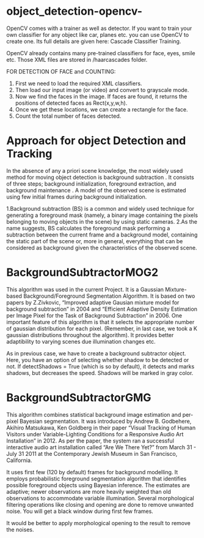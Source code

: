 # object_detection-opencv-

OpenCV comes with a trainer as well as detector. If you want to train your own classifier for any object like car, planes etc. you can use OpenCV to create one. Its full details are given here: Cascade Classifier Training.

OpenCV already contains many pre-trained classifiers for face, eyes, smile etc. Those XML files are stored in /haarcascades folder. 

FOR DETECTION OF FACE  and COUNTING:
1. First we need to load the required XML classifiers. 
2. Then load our input image (or video) and convert to grayscale mode.
3. Now we find the faces in the image. If faces are found, it returns the positions of detected faces as Rect(x,y,w,h).
4.  Once we get these locations, we can create a rectangle for the face.
5.  Count the total number of faces detected.


# Approach for object Detection and Tracking

In the absence of any a priori scene knowledge, the most widely used method for moving object detection is background subtraction . It consists of three steps; background initialization, foreground extraction, and background maintenance . A model of the observed scene is estimated using few initial frames during background initialization. 


1.Background subtraction (BS) is a common and widely used technique for generating a foreground mask (namely, a binary image containing the pixels belonging to moving objects in   the scene) by using static cameras.
2.As the name suggests, BS calculates the foreground mask performing a subtraction between the current frame and a background model, containing the static part of the scene or,     more in general, everything that can be considered as background given the characteristics of the observed scene.

# BackgroundSubtractorMOG2 
This algorithm was used in the current Project.
It is a Gaussian Mixture-based Background/Foreground Segmentation Algorithm. It is based on two papers by Z.Zivkovic, “Improved adaptive Gausian mixture model for background subtraction” in 2004 and “Efficient Adaptive Density Estimation per Image Pixel for the Task of Background Subtraction” in 2006. One important feature of this algorithm is that it selects the appropriate number of gaussian distribution for each pixel. (Remember, in last case, we took a K gaussian distributions throughout the algorithm). It provides better adaptibility to varying scenes due illumination changes etc.

As in previous case, we have to create a background subtractor object. Here, you have an option of selecting whether shadow to be detected or not. If detectShadows = True (which is so by default), it detects and marks shadows, but decreases the speed. Shadows will be marked in gray color.

# BackgroundSubtractorGMG
This algorithm combines statistical background image estimation and per-pixel Bayesian segmentation. It was introduced by Andrew B. Godbehere, Akihiro Matsukawa, Ken Goldberg in their paper “Visual Tracking of Human Visitors under Variable-Lighting Conditions for a Responsive Audio Art Installation” in 2012. As per the paper, the system ran a successful interactive audio art installation called “Are We There Yet?” from March 31 - July 31 2011 at the Contemporary Jewish Museum in San Francisco, California.

It uses first few (120 by default) frames for background modelling. It employs probabilistic foreground segmentation algorithm that identifies possible foreground objects using Bayesian inference. The estimates are adaptive; newer observations are more heavily weighted than old observations to accommodate variable illumination. Several morphological filtering operations like closing and opening are done to remove unwanted noise. You will get a black window during first few frames.

It would be better to apply morphological opening to the result to remove the noises.
